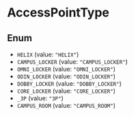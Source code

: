 # AccessPointType

## Enum

* `HELIX` (value: `"HELIX"`)
* `CAMPUS_LOCKER` (value: `"CAMPUS_LOCKER"`)
* `OMNI_LOCKER` (value: `"OMNI_LOCKER"`)
* `ODIN_LOCKER` (value: `"ODIN_LOCKER"`)
* `DOBBY_LOCKER` (value: `"DOBBY_LOCKER"`)
* `CORE_LOCKER` (value: `"CORE_LOCKER"`)
* `_3P` (value: `"3P"`)
* `CAMPUS_ROOM` (value: `"CAMPUS_ROOM"`)
